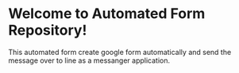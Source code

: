 # Welcome to Automated Form Repository!

This automated form create google form automatically and send the message over to line as a messanger application. 